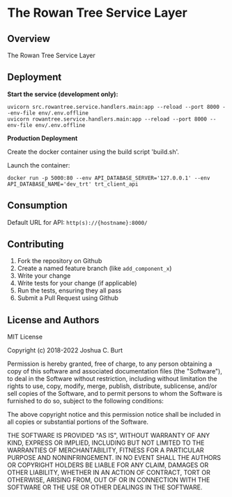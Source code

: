 # The Rowan Tree Service Layer

Overview
--------
The Rowan Tree Service Layer

Deployment
----------
**Start the service (development only):**
```
uvicorn src.rowantree.service.handlers.main:app --reload --port 8000 --env-file env/.env.offline
uvicorn rowantree.service.handlers.main:app --reload --port 8000 --env-file env/.env.offline
```

**Production Deployment**

Create the docker container using the build script 'build.sh'.

Launch the container:
```
docker run -p 5000:80 --env API_DATABASE_SERVER='127.0.0.1' --env API_DATABASE_NAME='dev_trt' trt_client_api
```

Consumption
-----------
Default URL for API: `http(s)://{hostname}:8000/`

Contributing
------------
1. Fork the repository on Github
2. Create a named feature branch (like `add_component_x`)
3. Write your change
4. Write tests for your change (if applicable)
5. Run the tests, ensuring they all pass
6. Submit a Pull Request using Github

License and Authors
-------------------
MIT License

Copyright (c) 2018-2022 Joshua C. Burt

Permission is hereby granted, free of charge, to any person obtaining a copy
of this software and associated documentation files (the "Software"), to deal
in the Software without restriction, including without limitation the rights
to use, copy, modify, merge, publish, distribute, sublicense, and/or sell
copies of the Software, and to permit persons to whom the Software is
furnished to do so, subject to the following conditions:

The above copyright notice and this permission notice shall be included in all
copies or substantial portions of the Software.

THE SOFTWARE IS PROVIDED "AS IS", WITHOUT WARRANTY OF ANY KIND, EXPRESS OR
IMPLIED, INCLUDING BUT NOT LIMITED TO THE WARRANTIES OF MERCHANTABILITY,
FITNESS FOR A PARTICULAR PURPOSE AND NONINFRINGEMENT. IN NO EVENT SHALL THE
AUTHORS OR COPYRIGHT HOLDERS BE LIABLE FOR ANY CLAIM, DAMAGES OR OTHER
LIABILITY, WHETHER IN AN ACTION OF CONTRACT, TORT OR OTHERWISE, ARISING FROM,
OUT OF OR IN CONNECTION WITH THE SOFTWARE OR THE USE OR OTHER DEALINGS IN THE
SOFTWARE.

